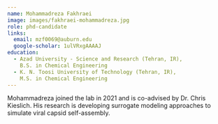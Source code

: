 ```yaml
---
name: Mohammadreza Fakhraei
image: images/fakhraei-mohammadreza.jpg
role: phd-candidate
links:
  email: mzf0069@auburn.edu
  google-scholar: 1ulVRxgAAAAJ
education:
  - Azad University - Science and Research (Tehran, IR),
    B.S. in Chemical Engineering
  - K. N. Toosi University of Technology (Tehran, IR),
    M.S. in Chemical Engineering
---
```


Mohammadreza joined the lab in 2021 and is co-advised by Dr. Chris Kieslich. His
research is developing surrogate modeling approaches to simulate viral capsid
self-assembly. 
